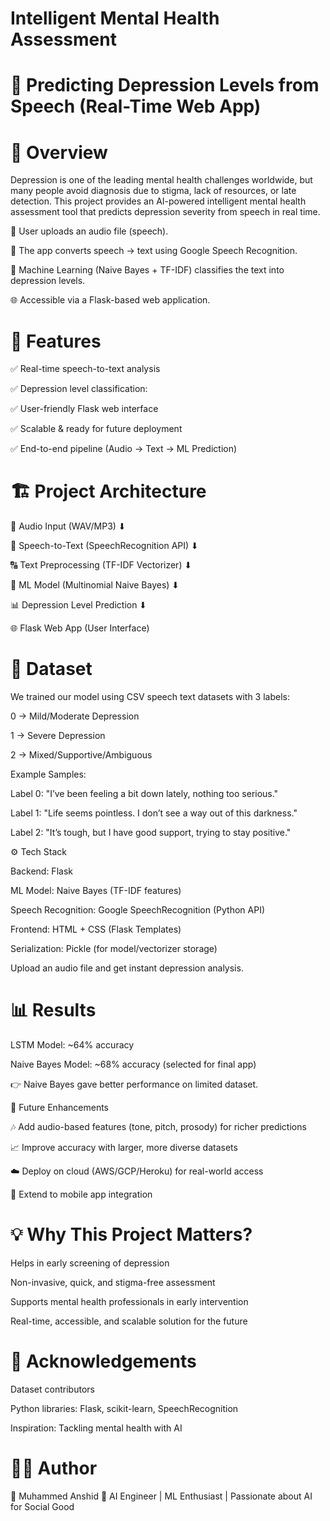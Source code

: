 # Intelligent Mental Health Assessment

# 🧠 Predicting Depression Levels from Speech (Real-Time Web App)






# 📌 Overview

Depression is one of the leading mental health challenges worldwide, but many people avoid diagnosis due to stigma, lack of resources, or late detection.
This project provides an AI-powered intelligent mental health assessment tool that predicts depression severity from speech in real time.

🎤 User uploads an audio file (speech).

📝 The app converts speech → text using Google Speech Recognition.

🤖 Machine Learning (Naive Bayes + TF-IDF) classifies the text into depression levels.

🌐 Accessible via a Flask-based web application.

# 🚀 Features

✅ Real-time speech-to-text analysis

✅ Depression level classification:

✅ User-friendly Flask web interface

✅ Scalable & ready for future deployment

✅ End-to-end pipeline (Audio → Text → ML Prediction)

# 🏗️ Project Architecture

🎤 Audio Input (WAV/MP3)
        ⬇
        
📝 Speech-to-Text (SpeechRecognition API)
        ⬇
        
🔠 Text Preprocessing (TF-IDF Vectorizer)
        ⬇
        
🤖 ML Model (Multinomial Naive Bayes)
        ⬇
        
📊 Depression Level Prediction
        ⬇
        
🌐 Flask Web App (User Interface)

# 📂 Dataset

We trained our model using CSV speech text datasets with 3 labels:

0 → Mild/Moderate Depression

1 → Severe Depression

2 → Mixed/Supportive/Ambiguous

Example Samples:

Label 0: "I’ve been feeling a bit down lately, nothing too serious."

Label 1: "Life seems pointless. I don’t see a way out of this darkness."

Label 2: "It’s tough, but I have good support, trying to stay positive."

⚙️ Tech Stack

Backend: Flask

ML Model: Naive Bayes (TF-IDF features)

Speech Recognition: Google SpeechRecognition (Python API)

Frontend: HTML + CSS (Flask Templates)

Serialization: Pickle (for model/vectorizer storage)

Upload an audio file and get instant depression analysis.

# 📊 Results

LSTM Model: ~64% accuracy

Naive Bayes Model: ~68% accuracy (selected for final app)

👉 Naive Bayes gave better performance on limited dataset.

🌟 Future Enhancements

🎶 Add audio-based features (tone, pitch, prosody) for richer predictions

📈 Improve accuracy with larger, more diverse datasets

☁️ Deploy on cloud (AWS/GCP/Heroku) for real-world access

📱 Extend to mobile app integration

# 💡 Why This Project Matters?

Helps in early screening of depression

Non-invasive, quick, and stigma-free assessment

Supports mental health professionals in early intervention

Real-time, accessible, and scalable solution for the future

# 🙌 Acknowledgements

Dataset contributors

Python libraries: Flask, scikit-learn, SpeechRecognition

Inspiration: Tackling mental health with AI

# 🧑‍💻 Author

👤 Muhammed Anshid
🔗 AI Engineer | ML Enthusiast | Passionate about AI for Social Good
